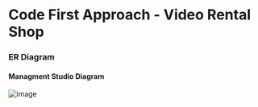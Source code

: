 # Code First Approach - Video Rental Shop

### ER Diagram 

#### Managment Studio Diagram

![image](https://user-images.githubusercontent.com/125097644/223621847-219671bb-b4ff-47da-9753-24e77b3b543c.png)

